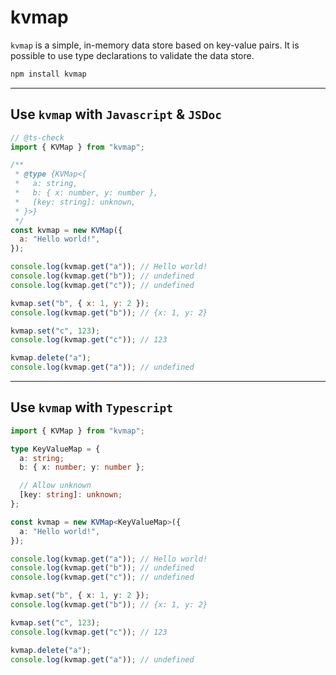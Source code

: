 # kvmap

`kvmap` is a simple, in-memory data store based on key-value pairs. It is possible to use type declarations to validate the data store.

```bash
npm install kvmap
```

---

## Use `kvmap` with `Javascript` & `JSDoc`

```javascript
// @ts-check
import { KVMap } from "kvmap";

/**
 * @type {KVMap<{
 *   a: string,
 *   b: { x: number, y: number },
 *   [key: string]: unknown,
 * }>}
 */
const kvmap = new KVMap({
  a: "Hello world!",
});

console.log(kvmap.get("a")); // Hello world!
console.log(kvmap.get("b")); // undefined
console.log(kvmap.get("c")); // undefined

kvmap.set("b", { x: 1, y: 2 });
console.log(kvmap.get("b")); // {x: 1, y: 2}

kvmap.set("c", 123);
console.log(kvmap.get("c")); // 123

kvmap.delete("a");
console.log(kvmap.get("a")); // undefined
```

---

## Use `kvmap` with `Typescript`

```typescript
import { KVMap } from "kvmap";

type KeyValueMap = {
  a: string;
  b: { x: number; y: number };

  // Allow unknown
  [key: string]: unknown;
};

const kvmap = new KVMap<KeyValueMap>({
  a: "Hello world!",
});

console.log(kvmap.get("a")); // Hello world!
console.log(kvmap.get("b")); // undefined
console.log(kvmap.get("c")); // undefined

kvmap.set("b", { x: 1, y: 2 });
console.log(kvmap.get("b")); // {x: 1, y: 2}

kvmap.set("c", 123);
console.log(kvmap.get("c")); // 123

kvmap.delete("a");
console.log(kvmap.get("a")); // undefined
```
